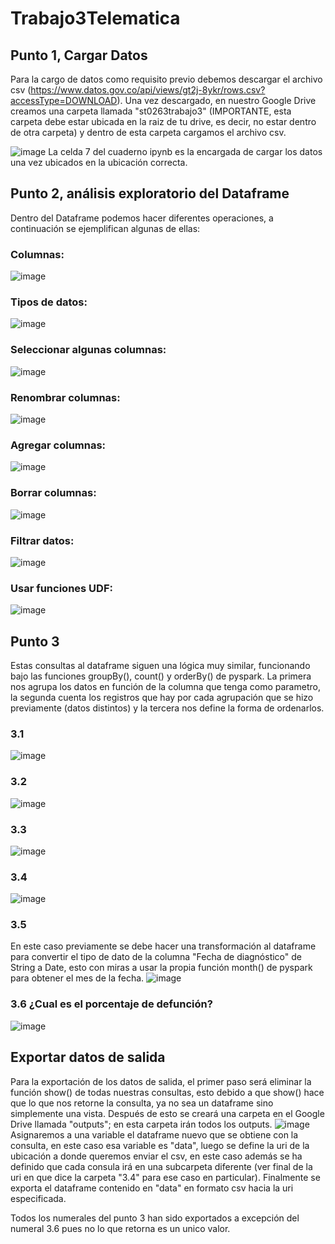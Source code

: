 # Trabajo3Telematica


## Punto 1, Cargar Datos
Para la cargo de datos como requisito previo debemos descargar el archivo csv (https://www.datos.gov.co/api/views/gt2j-8ykr/rows.csv?accessType=DOWNLOAD). Una vez descargado, en nuestro Google Drive creamos una carpeta llamada "st0263trabajo3" (IMPORTANTE, esta carpeta debe estar ubicada en la raiz de tu drive, es decir, no estar dentro de otra carpeta) y dentro de esta carpeta cargamos el archivo csv. 

![image](https://user-images.githubusercontent.com/71454879/172069568-dc70e657-f45f-4512-9e39-70790024048d.png)
La celda 7 del cuaderno ipynb es la encargada de cargar los datos una vez ubicados en la ubicación correcta. 


## Punto 2, análisis exploratorio del Dataframe
Dentro del Dataframe podemos hacer diferentes operaciones, a continuación se ejemplifican algunas de ellas:

### Columnas:
![image](https://user-images.githubusercontent.com/71454879/172069811-61571026-501a-48a0-b18b-76e94c98757e.png)

### Tipos de datos:
![image](https://user-images.githubusercontent.com/71454879/172069778-0bf995a6-559c-4ce9-b309-8988fed6b28f.png)

### Seleccionar algunas columnas:
![image](https://user-images.githubusercontent.com/71454879/172069858-481c58c7-2e5e-481d-be3b-d1dfdd16afbc.png)

### Renombrar columnas:
![image](https://user-images.githubusercontent.com/71454879/172069940-92f7a2c0-9032-4932-bba9-f927c8df1a8c.png)

### Agregar columnas:
![image](https://user-images.githubusercontent.com/71454879/172070055-a6878257-e772-4b7c-a0f5-f4be36f19a4b.png)

### Borrar columnas:
![image](https://user-images.githubusercontent.com/71454879/172070122-f9500289-97cd-4ff7-9770-a6df14e9b51d.png)

### Filtrar datos:
![image](https://user-images.githubusercontent.com/71454879/172070201-91e4f05f-e4ee-4a38-b758-b5b150056706.png)

### Usar funciones UDF:
![image](https://user-images.githubusercontent.com/71454879/172070554-98d9f2e5-a0d0-471b-9292-2fb7858cdfb9.png)


## Punto 3
Estas consultas al dataframe siguen una lógica muy similar, funcionando bajo las funciones groupBy(), count() y orderBy() de pyspark. La primera nos agrupa los datos en función de la columna que tenga como parametro, la segunda cuenta los registros que hay por cada agrupación que se hizo previamente (datos distintos) y la tercera nos define la forma de ordenarlos.

### 3.1 
![image](https://user-images.githubusercontent.com/71454879/172070766-bc03e623-d53b-420b-b91e-ca924a72be6b.png)

### 3.2
![image](https://user-images.githubusercontent.com/71454879/172070797-9f4a96c6-4214-4e5c-9298-eb668a13cea2.png)

### 3.3
![image](https://user-images.githubusercontent.com/71454879/172070902-1deebc4f-979a-4136-acab-3965d04397ee.png)

### 3.4
![image](https://user-images.githubusercontent.com/71454879/172071117-39692909-40ef-4edb-984a-d7dbbc056e5d.png)

### 3.5
En este caso previamente se debe hacer una transformación al dataframe para convertir el tipo de dato de la columna "Fecha de diagnóstico" de String a Date, esto con miras a usar la propia función month() de pyspark para obtener el mes de la fecha.
![image](https://user-images.githubusercontent.com/71454879/172071480-1bd41c83-94cd-4796-bb64-4dc26f3a61e5.png)

### 3.6 ¿Cual es el porcentaje de defunción?
![image](https://user-images.githubusercontent.com/71454879/172071714-d3f04ac0-5d73-4f3f-96db-2da4cc8917f2.png)

## Exportar datos de salida
Para la exportación de los datos de salida, el primer paso será eliminar la función show() de todas nuestras consultas, esto debido a que show() hace que lo que nos retorne la consulta, ya no sea un dataframe sino simplemente una vista. Después de esto se creará una carpeta en el Google Drive llamada "outputs"; en esta carpeta irán todos los outputs. 
![image](https://user-images.githubusercontent.com/71454879/172073135-a3319fe5-f64b-4bf8-b928-028d7f6a5487.png)
Asignaremos a una variable el dataframe nuevo que se obtiene con la consulta, en este caso esa variable es "data", luego se define la uri de la ubicación a donde queremos enviar el csv, en este caso además se ha definido que cada consula irá en una subcarpeta diferente (ver final de la uri en que dice la carpeta "3.4" para ese caso en particular). Finalmente se exporta el dataframe contenido en "data" en formato csv hacia la uri especificada. 

Todos los numerales del punto 3 han sido exportados a excepción del numeral 3.6 pues no lo que retorna es un unico valor.
